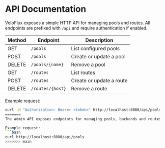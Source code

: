 # API Documentation

VeloFlux exposes a simple HTTP API for managing pools and routes. All endpoints
are prefixed with `/api` and require authentication if enabled.

| Method | Endpoint          | Description                  |
| ------ | ----------------- | ---------------------------- |
| GET    | `/pools`          | List configured pools        |
| POST   | `/pools`          | Create or update a pool      |
| DELETE | `/pools/{name}`   | Remove a pool                |
| GET    | `/routes`         | List routes                  |
| POST   | `/routes`         | Create or update a route     |
| DELETE | `/routes/{host}`  | Remove a route               |

Example request:

```bash
curl -H "Authorization: Bearer <token>" http://localhost:8080/api/pools
=======
The admin API exposes endpoints for managing pools, backends and routes.

Example request:
```bash
curl http://localhost:8080/api/pools
>>>>>>> main
```

